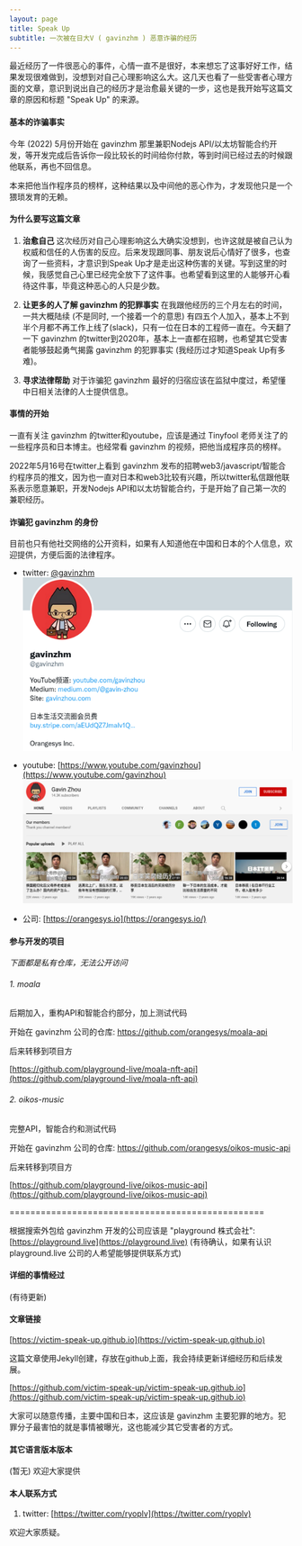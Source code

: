 ```yaml
---
layout: page
title: Speak Up
subtitle: 一次被在日大V ( gavinzhm ) 恶意诈骗的经历
---
```


最近经历了一件很恶心的事件，心情一直不是很好，本来想忘了这事好好工作，结果发现很难做到，没想到对自己心理影响这么大。这几天也看了一些受害者心理方面的文章，意识到说出自己的经历才是治愈最关键的一步，这也是我开始写这篇文章的原因和标题 "Speak Up" 的来源。

#### 基本的诈骗事实

今年 (2022) 5月份开始在 gavinzhm 那里兼职Nodejs API/以太坊智能合约开发，等开发完成后告诉你一段比较长的时间给你付款，等到时间已经过去的时候跟他联系，再也不回信息。

本来把他当作程序员的榜样，这种结果以及中间他的恶心作为，才发现他只是一个猥琐发育的无赖。

#### 为什么要写这篇文章

1. **治愈自己**
这次经历对自己心理影响这么大确实没想到，也许这就是被自己认为权威和信任的人伤害的反应。后来发现跟同事、朋友说后心情好了很多，也查询了一些资料，才意识到Speak Up才是走出这种伤害的关键。写到这里的时候，我感觉自己心里已经完全放下了这件事。也希望看到这里的人能够开心看待这件事，毕竟这种恶心的人只是少数。

2. **让更多的人了解 gavinzhm 的犯罪事实**
在我跟他经历的三个月左右的时间，一共大概陆续 (不是同时, 一个接着一个的意思) 有四五个人加入，基本上不到半个月都不再工作上线了(slack)，只有一位在日本的工程师一直在。今天翻了一下 gavinzhm 的twitter到2020年，基本上一直都在招聘，也希望其它受害者能够鼓起勇气揭露 gavinzhm 的犯罪事实 (我经历过才知道Speak Up有多难)。

3. **寻求法律帮助**
对于诈骗犯 gavinzhm 最好的归宿应该在监狱中度过，希望懂中日相关法律的人士提供信息。


#### 事情的开始

一直有关注 gavinzhm 的twitter和youtube，应该是通过 Tinyfool 老师关注了的一些程序员和日本博主。也经常看 gavinzhm 的视频，把他当成程序员的榜样。

2022年5月16号在twitter上看到 gavinzhm 发布的招聘web3/javascript/智能合约程序员的推文，因为也一直对日本和web3比较有兴趣，所以twitter私信跟他联系表示愿意兼职，开发Nodejs API和以太坊智能合约，于是开始了自己第一次的兼职经历。

#### 诈骗犯 gavinzhm 的身份

目前也只有他社交网络的公开资料，如果有人知道他在中国和日本的个人信息，欢迎提供，方便后面的法律程序。

- twitter: [@gavinzhm](https://twitter.com/gavinzhm)
![gavinzhm's twitter](/assets/gavinzhm/twitter.png)

- youtube: [https://www.youtube.com/gavinzhou](https://www.youtube.com/gavinzhou)
![gavinzhm's youtube](/assets/gavinzhm/youtube.png)

- 公司: [https://orangesys.io](https://orangesys.io/)


#### 参与开发的项目

*下面都是私有仓库，无法公开访问*

###### 1. moala

后期加入，重构API和智能合约部分，加上测试代码

开始在 gavinzhm 公司的仓库: https://github.com/orangesys/moala-api

后来转移到项目方

[https://github.com/playground-live/moala-nft-api](https://github.com/playground-live/moala-nft-api)

###### 2. oikos-music

完整API，智能合约和测试代码

开始在 gavinzhm 公司的仓库: https://github.com/orangesys/oikos-music-api

后来转移到项目方

[https://github.com/playground-live/oikos-music-api](https://github.com/playground-live/oikos-music-api)

=================================================

根据搜索外包给 gavinzhm 开发的公司应该是 "playground 株式会社": [https://playground.live](https://playground.live)
(有待确认，如果有认识 playground.live 公司的人希望能够提供联系方式)


#### 详细的事情经过

(有待更新)


#### 文章链接

[https://victim-speak-up.github.io](https://victim-speak-up.github.io)

这篇文章使用Jekyll创建，存放在github上面，我会持续更新详细经历和后续发展。

[https://github.com/victim-speak-up/victim-speak-up.github.io](https://github.com/victim-speak-up/victim-speak-up.github.io)

大家可以随意传播，主要中国和日本，这应该是 gavinzhm 主要犯罪的地方。犯罪分子最害怕的就是事情被曝光，这也能减少其它受害者的方式。

#### 其它语言版本版本

(暂无) 欢迎大家提供

#### 本人联系方式

1. twitter: [https://twitter.com/ryoplv](https://twitter.com/ryoplv)

欢迎大家质疑。



